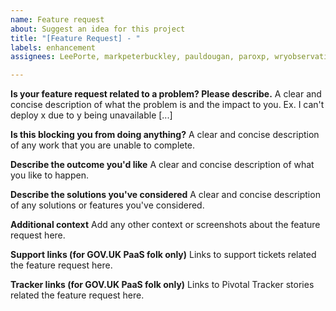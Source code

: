 ```yaml
---
name: Feature request
about: Suggest an idea for this project
title: "[Feature Request] - "
labels: enhancement
assignees: LeePorte, markpeterbuckley, pauldougan, paroxp, wryobservations

---
```


**Is your feature request related to a problem? Please describe.**
A clear and concise description of what the problem is and the impact to you. Ex. I can't deploy x due to y being unavailable [...]

**Is this blocking you from doing anything?**
A clear and concise description of any work that you are unable to complete.

**Describe the outcome you'd like**
A clear and concise description of what you like to happen.

**Describe the solutions you've considered**
A clear and concise description of any solutions or features you've considered.

**Additional context**
Add any other context or screenshots about the feature request here.

**Support links (for GOV.UK PaaS folk only)**
Links to support tickets related the feature request here.

**Tracker links (for GOV.UK PaaS folk only)**
Links to Pivotal Tracker stories related the feature request here.
